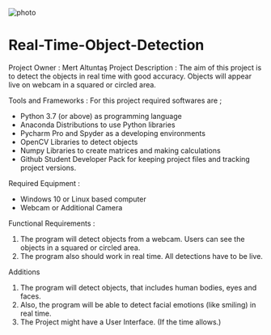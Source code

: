 ![photo](https://miro.medium.com/max/1838/1*cb1HvpKrq8YaSdmLxGJ5lA.png)
# Real-Time-Object-Detection

Project Owner : Mert Altuntaş
Project Description : The aim of this project is to detect the objects in real time with good accuracy. Objects will appear live on webcam in a squared or circled area.


Tools and Frameworks :
For this project required softwares are ;
-	Python 3.7 (or above) as programming language
-	Anaconda Distributions to use Python libraries
-	Pycharm Pro and Spyder as a developing environments
-	OpenCV Libraries to detect objects
-	Numpy Libraries to create matrices and making calculations
-	Github Student Developer Pack for keeping project files and tracking project versions.


Required Equipment :
-	Windows 10 or Linux based computer
-	Webcam or Additional Camera


Functional Requirements :
1.	The program will detect objects from a webcam. Users can see the objects in a squared or circled area.
2.	The program also should work in real time. All detections have to be live.


Additions 
1.	The program will detect objects, that includes human bodies, eyes and faces.
2.	Also, the program will be able to detect facial emotions (like smiling) in real time.
3.	The Project might have a User Interface. (If the time allows.)
